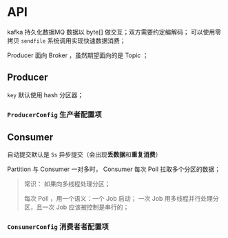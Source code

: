 # API

kafka 持久化数据MQ 数据以 byte[] 做交互；双方需要约定编解码；
可以使用零拷贝 `sendfile` 系统调用实现快速数据消费；

Producer 面向 Broker ，虽然期望面向的是 Topic ；

## Producer

`key` 默认使用 hash 分区器；

### `ProducerConfig` 生产者配置项

## Consumer

自动提交默认是 `5s` 异步提交（会出现**丢数据**和**重复消费**）

Partition 与 Consumer 一对多时， Consumer 每次 Poll 拉取多个分区的数据；

> 常识： 如果向多线程处理分区；
> 
> 每次 Poll ，用一个语义：一个 Job 启动；
> 一次 Job 用多线程并行处理分区，且一次 Job 应该被控制是串行的；

### `ConsumerConfig` 消费者者配置项
